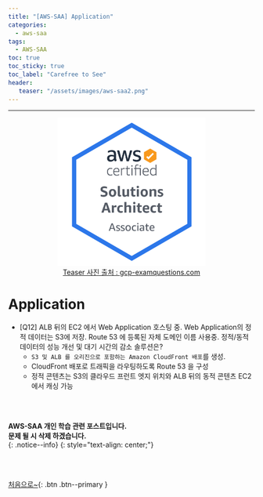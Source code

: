 ```yaml
---
title: "[AWS-SAA] Application"
categories:
  - aws-saa
tags:
  - AWS-SAA
toc: true
toc_sticky: true
toc_label: "Carefree to See"
header:
   teaser: "/assets/images/aws-saa2.png"
---
```

<!-- Created by Chae Seung Min - CarefreeLife
Visit my Programming blog: https://carefreelife98.github.io --> 
---

<div style="text-align: center;">
  <img src="/assets/images/aws-saa.png" alt="aws-saa_Procdess" width="60%" min-width="200px" itemprop="image"><br>
  <a href="https://www.gcp-examquestions.com/course/aws-certified-solutions-architect-associate-saa-c02-actual-exam/">Teaser 사진 출처 : gcp-examquestions.com</a>
</div>

# Application

- [Q12]
ALB 뒤의 EC2 에서 Web Application 호스팅 중.
Web Application의 정적 데이터는 S3에 저장.
Route 53 에 등록된 자체 도메인 이름 사용중.
정적/동적 데이터의 성능 개선 및 대기 시간의 감소 솔루션은?
    - `S3 및 ALB 를 오리진으로 포함하는 Amazon CloudFront 배포`를 생성.
    - CloudFront 배포로 트래픽을 라우팅하도록 Route 53 을 구성
    - 정적 콘텐츠는 S3의 클라우드 프런트 엣지 위치와 ALB 뒤의 동적 콘텐츠 EC2에서 캐싱 가능

<br><br>

  





**AWS-SAA 개인 학습 관련 포스트입니다.** <br>
**문제 될 시 삭제 하겠습니다.** <br>
{: .notice--info}
{: style="text-align: center;"}

<br><br>

[처음으로~](#){: .btn .btn--primary }
